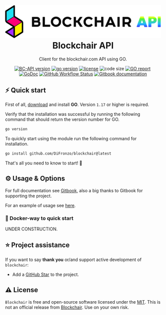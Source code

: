 <h1 align="center">
  <img src="./misc/BC_api.svg" width="700px" alt="logo of the project"/><br/>
   Blockchair API
</h1>
<p align="center">Client for the blockchair.com API using GO.

<p align="center"><a href="https://github.com/DiFronzo/blockchair/releases" target="_blank"><img src="https://img.shields.io/badge/version-v0.1.3-blue?style=for-the-badge&logo=none" alt="BC-API version" /></a>&nbsp;<a href="https://golang.org/" target="_blank"><img src="https://img.shields.io/badge/GO-1.17+-00ADD8?style=for-the-badge&logo=GO" alt="go version" /></a>&nbsp;<a href="https://github.com/DiFronzo/blockchair/blob/main/LICENSE" target="_blank"><img src="https://img.shields.io/badge/license-MIT-red?style=for-the-badge&logo=none" alt="license" /></a>&nbsp;<img alt="code size" src="https://img.shields.io/github/languages/code-size/difronzo/blockchair?style=for-the-badge&logo=none"/>&nbsp;<a href="https://goreportcard.com/report/github.com/DiFronzo/blockchair" target="_blank"><img src="https://goreportcard.com/badge/github.com/DiFronzo/blockchair?style=for-the-badge&logo=none" alt="GO report" /></a>&nbsp;<a href="https://pkg.go.dev/github.com/DiFronzo/blockchair" target="_blank"><img src="https://img.shields.io/badge/GoDoc-reference-blue?style=for-the-badge&logo=go" alt="GoDoc" /></a>&nbsp;<a href="https://github.com/DiFronzo/blockchair/actions" target="_blank"><img alt="GitHub Workflow Status" src="https://img.shields.io/github/actions/workflow/status/difronzo/blockchair/.github/workflows/testing.yml?branch=main&logo=github&style=for-the-badge"/></a>&nbsp;<a href="https://blockchair.vfiles.no/" target="_blank"><img alt="Gitbook documentation" src="https://img.shields.io/badge/Gitbook-Documentation-blue?style=for-the-badge&logo=gitbook"/></a></p>

## ⚡️ Quick start

First of all, [download](https://golang.org/) and install **GO**. Version `1.17`
or higher is required.

Verify that the installation was successful by running the following command
that should return the version number for GO.

```bash
go version
```

To quickly start using the module run the following command for installation.

```bash
go install github.com/DiFronzo/blockchair@latest
```

That's all you need to know to start! 🎉

## ⚙️ Usage & Options

For full documentation see [Gitbook](https://blockchair.vfiles.no/), also a big
thanks to Gitbook for supporting the project.

For an example of usage see
[here](https://github.com/DiFronzo/blockchair/blob/main/example/main.go).

### 🐳 Docker-way to quick start

UNDER CONSTRUCTION.

## ⭐️ Project assistance

If you want to say **thank you** or/and support active development of
`blockchair`:

- Add a [GitHub Star](https://github.com/DiFronzo/blockchair) to the project.

## ⚠️ License

`Blockchair` is free and open-source software licensed under the
[MIT](https://github.com/DiFronzo/blockchair/blob/main/LICENSE). This is not an
official release from [Blockchair](https://github.com/Blockchair). Use on your
own risk.
